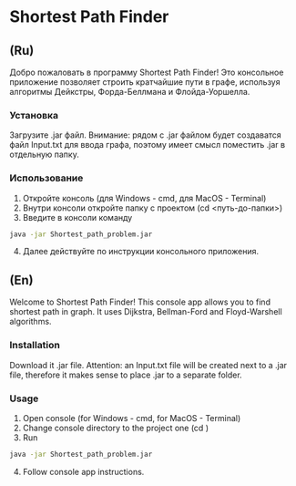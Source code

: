 # Shortest Path Finder
## (Ru)
Добро пожаловать в программу Shortest Path Finder!
Это консольное приложение позволяет строить кратчайшие пути в графе, используя алгоритмы Дейкстры, Форда-Беллмана и Флойда-Уоршелла.

### Установка
Загрузите .jar файл. Внимание: рядом с .jar файлом будет создаватся файл Input.txt для ввода графа, поэтому имеет смысл поместить .jar в отдельную папку.

### Использование
1. Откройте консоль (для Windows - cmd, для MacOS - Terminal)
2. Внутри консоли откройте папку с проектом (cd <путь-до-папки>)
3. Введите в консоли команду
```bash
java -jar Shortest_path_problem.jar
```
4. Далее действуйте по инструкции консольного приложения.

## (En)
Welcome to Shortest Path Finder!
This console app allows you to find shortest path in graph. It uses Dijkstra, Bellman-Ford and Floyd-Warshell algorithms.

### Installation
Download it .jar file. Attention: an Input.txt file will be created next to a .jar file, therefore it makes sense to place .jar to a separate folder.

### Usage
1. Open console (for Windows - cmd, for MacOS - Terminal)
2. Change console directory to the project one (cd <path-to-the-project-folder>)
3. Run
```bash
java -jar Shortest_path_problem.jar
```
4. Follow console app instructions.
